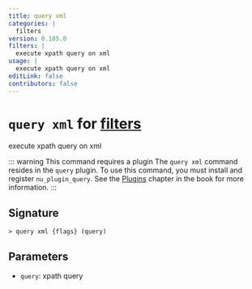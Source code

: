 ```yaml
---
title: query xml
categories: |
  filters
version: 0.105.0
filters: |
  execute xpath query on xml
usage: |
  execute xpath query on xml
editLink: false
contributors: false
---
```

<!-- This file is automatically generated. Please edit the command in https://github.com/nushell/nushell instead. -->

# `query xml` for [filters](/commands/categories/filters.md)

<div class='command-title'>execute xpath query on xml</div>

::: warning This command requires a plugin
The `query xml` command resides in the `query` plugin.
To use this command, you must install and register `nu_plugin_query`.
See the [Plugins](/book/plugins.html) chapter in the book for more information.
:::


## Signature

```> query xml {flags} (query)```

## Parameters

 -  `query`: xpath query

